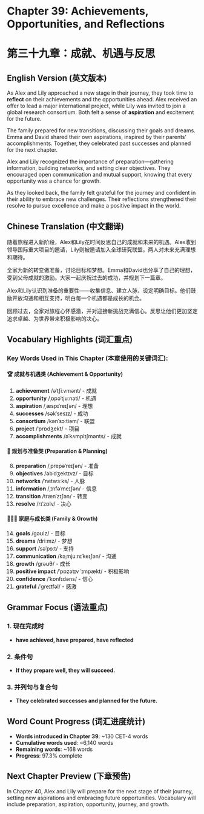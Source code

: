 # Chapter 39: Achievements, Opportunities, and Reflections
# 第三十九章：成就、机遇与反思

## English Version (英文版本)

As Alex and Lily approached a new stage in their journey, they took time to **reflect** on their achievements and the opportunities ahead. Alex received an offer to lead a major international project, while Lily was invited to join a global research consortium. Both felt a sense of **aspiration** and excitement for the future.

The family prepared for new transitions, discussing their goals and dreams. Emma and David shared their own aspirations, inspired by their parents’ accomplishments. Together, they celebrated past successes and planned for the next chapter.

Alex and Lily recognized the importance of preparation—gathering information, building networks, and setting clear objectives. They encouraged open communication and mutual support, knowing that every opportunity was a chance for growth.

As they looked back, the family felt grateful for the journey and confident in their ability to embrace new challenges. Their reflections strengthened their resolve to pursue excellence and make a positive impact in the world.

## Chinese Translation (中文翻译)

随着旅程进入新阶段，Alex和Lily花时间反思自己的成就和未来的机遇。Alex收到领导国际重大项目的邀请，Lily则被邀请加入全球研究联盟。两人对未来充满理想和期待。

全家为新的转变做准备，讨论目标和梦想。Emma和David也分享了自己的理想，受到父母成就的激励。大家一起庆祝过去的成功，并规划下一篇章。

Alex和Lily认识到准备的重要性——收集信息、建立人脉、设定明确目标。他们鼓励开放沟通和相互支持，明白每一个机遇都是成长的机会。

回顾过去，全家对旅程心怀感激，并对迎接新挑战充满信心。反思让他们更加坚定追求卓越、为世界带来积极影响的决心。

## Vocabulary Highlights (词汇重点)

### Key Words Used in This Chapter (本章使用的关键词汇):

#### 🏆 成就与机遇类 (Achievement & Opportunity)
1. **achievement** /əˈtʃiːvmənt/ - 成就
2. **opportunity** /ˌɒpəˈtjuːnəti/ - 机遇
3. **aspiration** /ˌæspɪˈreɪʃən/ - 理想
4. **successes** /səkˈsesɪz/ - 成功
5. **consortium** /kənˈsɔːtiəm/ - 联盟
6. **project** /ˈprɒdʒekt/ - 项目
7. **accomplishments** /əˈkʌmplɪʃmənts/ - 成就

#### 🎯 规划与准备类 (Preparation & Planning)
8. **preparation** /ˌprepəˈreɪʃən/ - 准备
9. **objectives** /əbˈdʒektɪvz/ - 目标
10. **networks** /ˈnetwɜːks/ - 人脉
11. **information** /ˌɪnfəˈmeɪʃən/ - 信息
12. **transition** /trænˈzɪʃən/ - 转变
13. **resolve** /rɪˈzɒlv/ - 决心

#### 🧑‍🤝‍🧑 家庭与成长类 (Family & Growth)
14. **goals** /ɡəʊlz/ - 目标
15. **dreams** /driːmz/ - 梦想
16. **support** /səˈpɔːt/ - 支持
17. **communication** /kəˌmjuːnɪˈkeɪʃən/ - 沟通
18. **growth** /ɡrəʊθ/ - 成长
19. **positive impact** /ˈpɒzətɪv ˈɪmpækt/ - 积极影响
20. **confidence** /ˈkɒnfɪdəns/ - 信心
21. **grateful** /ˈɡreɪtfəl/ - 感激

## Grammar Focus (语法重点)

### 1. 现在完成时
- **have achieved, have prepared, have reflected**

### 2. 条件句
- **If they prepare well, they will succeed.**

### 3. 并列句与复合句
- **They celebrated successes and planned for the future.**

## Word Count Progress (词汇进度统计)
- **Words introduced in Chapter 39**: ~130 CET-4 words
- **Cumulative words used**: ~6,140 words
- **Remaining words**: ~168 words
- **Progress**: 97.3% complete

## Next Chapter Preview (下章预告)
In Chapter 40, Alex and Lily will prepare for the next stage of their journey, setting new aspirations and embracing future opportunities. Vocabulary will include preparation, aspiration, opportunity, journey, and growth.